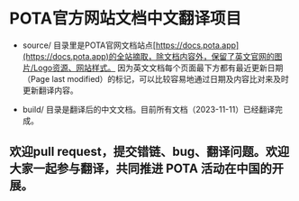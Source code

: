 # POTA官方网站文档中文翻译项目 

* source/ 目录里是POTA官网文档站点[https://docs.pota.app](https://docs.pota.app)的全站摘取，除文档内容外，保留了英文官网的图片/Logo资源、网站样式。
因为英文文档每个页面最下方都有最近更新日期（Page last modified）的标记，可以比较容易地通过日期及内容比对来及时更新翻译内容。

* build/ 目录是翻译后的中文文档。目前所有文档（2023-11-11）已经翻译完成。

## 欢迎pull request，提交错链、bug、翻译问题。欢迎大家一起参与翻译，共同推进 POTA 活动在中国的开展。
